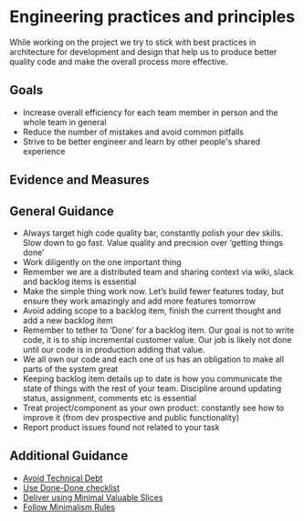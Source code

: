 # Engineering practices and principles

While working on the project we try to stick with best practices in architecture for development and design that help us to produce better quality code and make the overall process more effective.

## Goals

* Increase overall efficiency for each team member in person and the whole team in general
* Reduce the number of mistakes and avoid common pitfalls
* Strive to be better engineer and learn by other people's shared experience

## Evidence and Measures



## General Guidance

* Always target high code quality bar, constantly polish your dev skills. Slow down to go fast. Value quality and precision over ‘getting things done’
* Work diligently on the one important thing
* Remember we are a distributed team and sharing context via wiki, slack and backlog items is essential
* Make the simple thing work now. Let’s build fewer features today, but ensure they work amazingly and add more features tomorrow
* Avoid adding scope to a backlog item, finish the current thought and add a new backlog item
* Remember to tether to ‘Done’ for a backlog item. Our goal is not to write code, it is to ship incremental customer value. Our job is likely not done until our code is in production adding that value.
* We all own our code and each one of us has an obligation to make all parts of the system great
* Keeping backlog item details up to date is how you communicate the state of things with the rest of your team. Discipline around updating status, assignment, comments etc is essential
* Treat project/component as your own product: constantly see how to improve it (from dev prospective and public functionality)
* Report product issues found not related to your task

## Additional Guidance

* [Avoid Technical Debt](https://martinfowler.com/bliki/TechnicalDebt.html)
* [Use Done-Done checklist](BestPractices/DoneDone.md)
* [Deliver using Minimal Valuable Slices](BestPractices/MinimalSlices.md)
* [Follow Minimalism Rules](BestPractices/MinimalismRules.md)